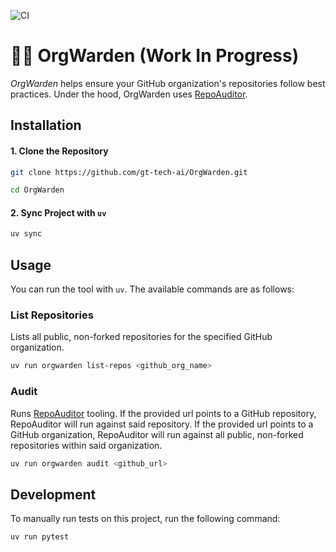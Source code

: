 ![CI](https://github.com/gt-tech-ai/OrgWarden/actions/workflows/CI.yml/badge.svg)

# 👮‍♀️ OrgWarden (Work In Progress)

*OrgWarden* helps ensure your GitHub organization's repositories follow best practices. Under the hood, OrgWarden uses [RepoAuditor](https://github.com/gt-sse-center/RepoAuditor).

## Installation

#### 1. Clone the Repository
```bash
git clone https://github.com/gt-tech-ai/OrgWarden.git

cd OrgWarden
```

#### 2. Sync Project with `uv`
```bash
uv sync
```

## Usage
You can run the tool with `uv`. The available commands are as follows:

### List Repositories
Lists all public, non-forked repositories for the specified GitHub organization.
```bash
uv run orgwarden list-repos <github_org_name>
```

### Audit
Runs [RepoAuditor](https://github.com/gt-sse-center/RepoAuditor) tooling. If the provided url points to a GitHub repository, RepoAuditor will run against said repository. If the provided url points to a GitHub organization, RepoAuditor will run against all public, non-forked repositories within said organization.
```bash
uv run orgwarden audit <github_url>
```


## Development
To manually run tests on this project, run the following command:
```bash
uv run pytest
```